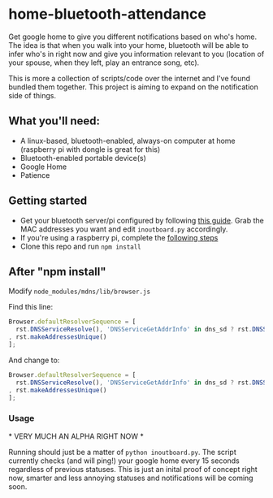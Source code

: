 # home-bluetooth-attendance
Get google home to give you different notifications based on who's home. The idea is that when you walk into your home, bluetooth will be able to infer who's in right now and give you information relevant to you (location of your spouse, when they left, play an entrance song, etc). 

This is more a collection of scripts/code over the internet and I've found bundled them together. This project is aiming to expand on the notification side of things.

## What you'll need:
* A linux-based, bluetooth-enabled, always-on computer at home (raspberry pi with dongle is great for this)
* Bluetooth-enabled portable device(s)
* Google Home
* Patience

## Getting started
* Get your bluetooth server/pi configured by following [this guide](http://www.instructables.com/id/Raspberry-Pi-Bluetooth-InOut-Board-or-Whos-Hom/?ALLSTEPS). Grab the MAC addresses you want and edit `inoutboard.py` accordingly.
* If you're using a raspberry pi, complete the [following steps](https://github.com/noelportugal/google-home-notifier#raspberry-pi)
* Clone this repo and run `npm install`

## After "npm install"

Modify `node_modules/mdns/lib/browser.js`

Find this line:
```javascript
Browser.defaultResolverSequence = [
  rst.DNSServiceResolve(), 'DNSServiceGetAddrInfo' in dns_sd ? rst.DNSServiceGetAddrInfo() : rst.getaddrinfo()
, rst.makeAddressesUnique()
];
```
And change to:
```javascript
Browser.defaultResolverSequence = [
  rst.DNSServiceResolve(), 'DNSServiceGetAddrInfo' in dns_sd ? rst.DNSServiceGetAddrInfo() : rst.getaddrinfo({families:[4]})
, rst.makeAddressesUnique()
];
```
### Usage
\* VERY MUCH AN ALPHA RIGHT NOW *

Running should just be a matter of `python inoutboard.py`. The script currently checks (and will ping!) your google home every 15 seconds regardless of previous statuses. This is just an inital proof of concept right now, smarter and less annoying statuses and notifications will be coming soon.



